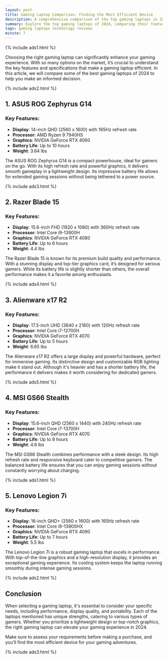 ```yaml
---
layout: post
title: Gaming Laptop Comparison: Finding the Most Efficient Device
description: A comprehensive comparison of the top gaming laptops in 2024 to help you choose the best one for your gaming needs.
summary: Explore the top gaming laptops of 2024, comparing their features, performance, and value to find the most efficient device for your gaming experience.
tags: gaming laptops technology reviews
minute: 7
---
```


{% include ads1.html %}

Choosing the right gaming laptop can significantly enhance your gaming experience. With so many options on the market, it’s crucial to understand the key features and specifications that make a gaming laptop efficient. In this article, we will compare some of the best gaming laptops of 2024 to help you make an informed decision.

{% include ads2.html %}

## 1. ASUS ROG Zephyrus G14

### Key Features:
- **Display**: 14-inch QHD (2560 x 1600) with 165Hz refresh rate
- **Processor**: AMD Ryzen 9 7940HS
- **Graphics**: NVIDIA GeForce RTX 4060
- **Battery Life**: Up to 10 hours
- **Weight**: 3.64 lbs

The ASUS ROG Zephyrus G14 is a compact powerhouse, ideal for gamers on the go. With its high refresh rate and powerful graphics, it delivers smooth gameplay in a lightweight design. Its impressive battery life allows for extended gaming sessions without being tethered to a power source.

{% include ads3.html %}

## 2. Razer Blade 15

### Key Features:
- **Display**: 15.6-inch FHD (1920 x 1080) with 360Hz refresh rate
- **Processor**: Intel Core i9-13900H
- **Graphics**: NVIDIA GeForce RTX 4080
- **Battery Life**: Up to 6 hours
- **Weight**: 4.4 lbs

The Razer Blade 15 is known for its premium build quality and performance. With a stunning display and top-tier graphics card, it’s designed for serious gamers. While its battery life is slightly shorter than others, the overall performance makes it a favorite among enthusiasts.

{% include ads4.html %}

## 3. Alienware x17 R2

### Key Features:
- **Display**: 17.3-inch UHD (3840 x 2160) with 120Hz refresh rate
- **Processor**: Intel Core i7-12700H
- **Graphics**: NVIDIA GeForce RTX 4070
- **Battery Life**: Up to 5 hours
- **Weight**: 6.65 lbs

The Alienware x17 R2 offers a large display and powerful hardware, perfect for immersive gaming. Its distinctive design and customizable RGB lighting make it stand out. Although it's heavier and has a shorter battery life, the performance it delivers makes it worth considering for dedicated gamers.

{% include ads5.html %}

## 4. MSI GS66 Stealth

### Key Features:
- **Display**: 15.6-inch QHD (2560 x 1440) with 240Hz refresh rate
- **Processor**: Intel Core i7-13700H
- **Graphics**: NVIDIA GeForce RTX 4070
- **Battery Life**: Up to 8 hours
- **Weight**: 4.6 lbs

The MSI GS66 Stealth combines performance with a sleek design. Its high refresh rate and responsive keyboard cater to competitive gamers. The balanced battery life ensures that you can enjoy gaming sessions without constantly worrying about charging.

{% include ads1.html %}

## 5. Lenovo Legion 7i

### Key Features:
- **Display**: 16-inch QHD+ (2560 x 1600) with 165Hz refresh rate
- **Processor**: Intel Core i9-13900HX
- **Graphics**: NVIDIA GeForce RTX 4090
- **Battery Life**: Up to 7 hours
- **Weight**: 5.5 lbs

The Lenovo Legion 7i is a robust gaming laptop that excels in performance. With top-of-the-line graphics and a high-resolution display, it provides an exceptional gaming experience. Its cooling system keeps the laptop running smoothly during intense gaming sessions.

{% include ads2.html %}

## Conclusion

When selecting a gaming laptop, it's essential to consider your specific needs, including performance, display quality, and portability. Each of the laptops mentioned has unique strengths, catering to various types of gamers. Whether you prioritize a lightweight design or top-notch graphics, the right gaming laptop can elevate your gaming experience in 2024. 

Make sure to assess your requirements before making a purchase, and you’ll find the most efficient device for your gaming adventures.

{% include ads3.html %}
